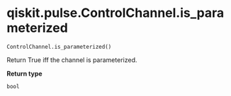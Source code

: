 # qiskit.pulse.ControlChannel.is\_parameterized

`ControlChannel.is_parameterized()`

Return True iff the channel is parameterized.

**Return type**

`bool`
